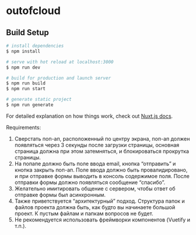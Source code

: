 # outofcloud

## Build Setup

```bash
# install dependencies
$ npm install

# serve with hot reload at localhost:3000
$ npm run dev

# build for production and launch server
$ npm run build
$ npm run start

# generate static project
$ npm run generate
```

For detailed explanation on how things work, check out [Nuxt.js docs](https://nuxtjs.org).


Requirements: 

1. Сверстать поп-ап, расположенный по центру экрана, поп-ап должен появляться через 3 секунды после загрузки страницы, основная страница должна при этом затемняться, и блокироваться прокрутка страницы.
2. На попапе должно быть поле ввода email, кнопка “отправить” и кнопка закрыть поп-ап. Поле ввода должно быть провалидировано, и при отправке формы выводить в консоль содержимое поля. После отправки формы должно появляться сообщение “спасибо”.
3. Желательно имитировать общение с сервером, чтобы ответ об отправке формы был асинхронным.
4. Также приветствуется “архитектурный” подход. Структура папок и файлов проекта должна быть, как будто вы начинаете большой проект. К пустым файлам и папкам вопросов не будет.
5. Не рекомендуется использовать фреймворки компонентов (Vuetify и т.п.).
